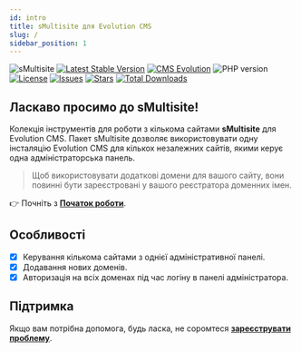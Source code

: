 ```yaml
---
id: intro
title: sMultisite для Evolution CMS
slug: /
sidebar_position: 1
---
```


![sMultisite](https://repository-images.githubusercontent.com/683186810/d71c1c9b-f143-4000-8125-5104eeee067b)
[![Latest Stable Version](https://img.shields.io/packagist/v/seiger/sMultisite?label=version)](https://packagist.org/packages/seiger/smultisite)
[![CMS Evolution](https://img.shields.io/badge/CMS-Evolution-brightgreen.svg)](https://github.com/evolution-cms/evolution)
![PHP version](https://img.shields.io/packagist/php-v/seiger/smultisite)
[![License](https://img.shields.io/packagist/l/seiger/smultisite)](https://packagist.org/packages/seiger/smultisite)
[![Issues](https://img.shields.io/github/issues/Seiger/sMultisite)](https://github.com/Seiger/sMultisite/issues)
[![Stars](https://img.shields.io/packagist/stars/Seiger/smultisite)](https://packagist.org/packages/seiger/smultisite)
[![Total Downloads](https://img.shields.io/packagist/dt/seiger/smultisite)](https://packagist.org/packages/seiger/smultisite)

## Ласкаво просимо до sMultisite!

Колекція інструментів для роботи з кількома сайтами **sMultisite** для Evolution CMS.
Пакет sMultisite дозволяє використовувати одну інсталяцію Evolution CMS для кількох незалежних сайтів, якими керує одна адміністраторська панель.

> Щоб використовувати додаткові домени для вашого сайту, вони повинні бути зареєстровані у вашого реєстратора доменних імен.

👉 Почніть з **[Початок роботи](./getting-started.md)**.

## Особливості

- [x] Керування кількома сайтами з однієї адміністративної панелі.
- [x] Додавання нових доменів.
- [x] Авторизація на всіх доменах під час логіну в панелі адміністратора.

## Підтримка

Якщо вам потрібна допомога, будь ласка, не соромтеся **[зареєструвати проблему](https://github.com/Seiger/sMultisite/issues)**.
